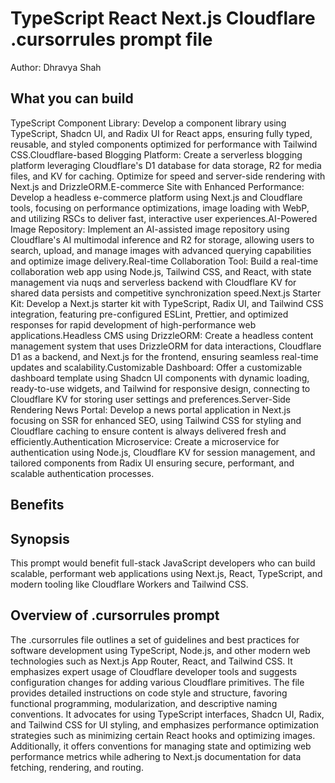 # TypeScript React Next.js Cloudflare .cursorrules prompt file

Author: Dhravya Shah

## What you can build
TypeScript Component Library: Develop a component library using TypeScript, Shadcn UI, and Radix UI for React apps, ensuring fully typed, reusable, and styled components optimized for performance with Tailwind CSS.Cloudflare-based Blogging Platform: Create a serverless blogging platform leveraging Cloudflare's D1 database for data storage, R2 for media files, and KV for caching. Optimize for speed and server-side rendering with Next.js and DrizzleORM.E-commerce Site with Enhanced Performance: Develop a headless e-commerce platform using Next.js and Cloudflare tools, focusing on performance optimizations, image loading with WebP, and utilizing RSCs to deliver fast, interactive user experiences.AI-Powered Image Repository: Implement an AI-assisted image repository using Cloudflare's AI multimodal inference and R2 for storage, allowing users to search, upload, and manage images with advanced querying capabilities and optimize image delivery.Real-time Collaboration Tool: Build a real-time collaboration web app using Node.js, Tailwind CSS, and React, with state management via nuqs and serverless backend with Cloudflare KV for shared data persists and competitive synchronization speed.Next.js Starter Kit: Develop a Next.js starter kit with TypeScript, Radix UI, and Tailwind CSS integration, featuring pre-configured ESLint, Prettier, and optimized responses for rapid development of high-performance web applications.Headless CMS using DrizzleORM: Create a headless content management system that uses DrizzleORM for data interactions, Cloudflare D1 as a backend, and Next.js for the frontend, ensuring seamless real-time updates and scalability.Customizable Dashboard: Offer a customizable dashboard template using Shadcn UI components with dynamic loading, ready-to-use widgets, and Tailwind for responsive design, connecting to Cloudflare KV for storing user settings and preferences.Server-Side Rendering News Portal: Develop a news portal application in Next.js focusing on SSR for enhanced SEO, using Tailwind CSS for styling and Cloudflare caching to ensure content is always delivered fresh and efficiently.Authentication Microservice: Create a microservice for authentication using Node.js, Cloudflare KV for session management, and tailored components from Radix UI ensuring secure, performant, and scalable authentication processes.

## Benefits


## Synopsis
This prompt would benefit full-stack JavaScript developers who can build scalable, performant web applications using Next.js, React, TypeScript, and modern tooling like Cloudflare Workers and Tailwind CSS.

## Overview of .cursorrules prompt
The .cursorrules file outlines a set of guidelines and best practices for software development using TypeScript, Node.js, and other modern web technologies such as Next.js App Router, React, and Tailwind CSS. It emphasizes expert usage of Cloudflare developer tools and suggests configuration changes for adding various Cloudflare primitives. The file provides detailed instructions on code style and structure, favoring functional programming, modularization, and descriptive naming conventions. It advocates for using TypeScript interfaces, Shadcn UI, Radix, and Tailwind CSS for UI styling, and emphasizes performance optimization strategies such as minimizing certain React hooks and optimizing images. Additionally, it offers conventions for managing state and optimizing web performance metrics while adhering to Next.js documentation for data fetching, rendering, and routing.

